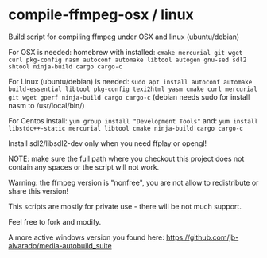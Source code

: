 # compile-ffmpeg-osx / linux
Build script for compiling ffmpeg under OSX and linux (ubuntu/debian)

For OSX is needed: homebrew with installed: `cmake mercurial git wget curl pkg-config nasm autoconf automake libtool autogen gnu-sed sdl2 shtool ninja-build cargo cargo-c`

For Linux (ubuntu/debian) is needed: `sudo apt install autoconf automake build-essential libtool pkg-config texi2html yasm cmake curl mercurial git wget gperf ninja-build cargo cargo-c` (debian needs sudo for install nasm to /usr/local/bin/)

For Centos install: `yum group install "Development Tools"` and: `yum install libstdc++-static mercurial libtool cmake ninja-build cargo cargo-c`

Install sdl2/libsdl2-dev only when you need ffplay or opengl!

NOTE: make sure the full path where you checkout this project does not contain any spaces or the script will not work.

Warning: the ffmpeg version is "nonfree", you are not allow to redistribute or share this version!

This scripts are mostly for private use - there will be not much support.

Feel free to fork and modify.

A more active windows version you found here: https://github.com/jb-alvarado/media-autobuild_suite
